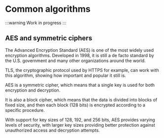 # Common algorithms

:::warning
Work in progress
:::

## AES and symmetric ciphers

The Advanced Encryption Standard (AES) is one of the most widely used encryption algorithms. Developed in 1998, it is still a de facto standard by the U.S. government and many other organizations around the world.

TLS, the cryptographic protocol used by HTTPS for example, can work with this algorithm, showing how important and popular it still is.

AES is a symmetric cipher, which means that a single key is used for both encryption and decryption. 

It is also a block cipher, which means that the data is divided into blocks of fixed size, and then each block (128 bits) is encrypted according to a specific procedure.

With support for key sizes of 128, 192, and 256 bits, AES provides varying levels of security, with larger key sizes providing better protection against unauthorized access and decryption attempts.
